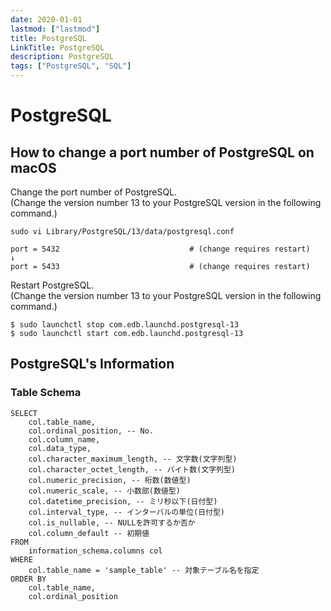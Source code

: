 ```yaml
---
date: 2020-01-01
lastmod: ["lastmod"]
title: PostgreSQL
LinkTitle: PostgreSQL
description: PostgreSQL
tags: ["PostgreSQL", "SQL"]
---
```


# PostgreSQL

## How to change a port number of PostgreSQL on macOS
Change the port number of PostgreSQL.  
(Change the version number 13 to your PostgreSQL version in the following command.)
```shell
sudo vi Library/PostgreSQL/13/data/postgresql.conf
```

```shell
port = 5432                             # (change requires restart)
↓
port = 5433                             # (change requires restart)
```

Restart PostgreSQL.  
(Change the version number 13 to your PostgreSQL version in the following command.)
```shell
$ sudo launchctl stop com.edb.launchd.postgresql-13
$ sudo launchctl start com.edb.launchd.postgresql-13
```

## PostgreSQL's Information

### Table Schema

```postgresql
SELECT
    col.table_name,
    col.ordinal_position, -- No.
    col.column_name,
    col.data_type,
    col.character_maximum_length, -- 文字数(文字列型)
    col.character_octet_length, -- バイト数(文字列型)
    col.numeric_precision, -- 桁数(数値型)
    col.numeric_scale, -- 小数部(数値型)
    col.datetime_precision, -- ミリ秒以下(日付型)
    col.interval_type, -- インターバルの単位(日付型)
    col.is_nullable, -- NULLを許可するか否か
    col.column_default -- 初期値
FROM
    information_schema.columns col
WHERE
    col.table_name = 'sample_table' -- 対象テーブル名を指定
ORDER BY
    col.table_name,
    col.ordinal_position
```